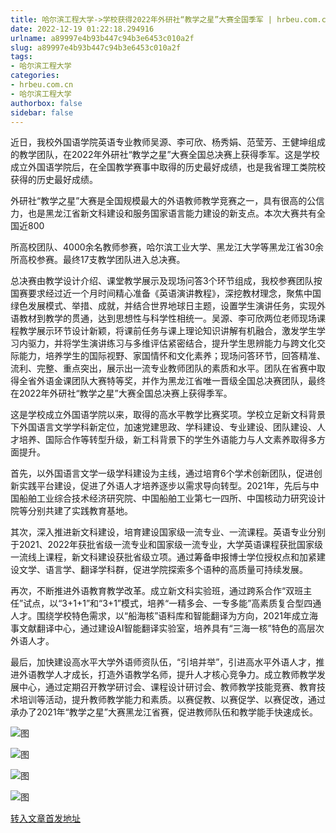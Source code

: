 ```yaml
---
title: 哈尔滨工程大学->学校获得2022年外研社“教学之星”大赛全国季军 | hrbeu.com.cn
date: 2022-12-19 01:22:18.294916
urlname: a89997e4b93b447c94b3e6453c010a2f
slug: a89997e4b93b447c94b3e6453c010a2f
tags: 
- 哈尔滨工程大学
categories:
- hrbeu.com.cn
- 哈尔滨工程大学
authorbox: false
sidebar: false
---
```

近日，我校外国语学院英语专业教师吴源、李可欣、杨秀娟、范莹芳、王健坤组成的教学团队，在2022年外研社“教学之星”大赛全国总决赛上获得季军。这是学校成立外国语学院后，在全国教学赛事中取得的历史最好成绩，也是我省理工类院校获得的历史最好成绩。

外研社“教学之星”大赛是全国规模最大的外语教师教学竞赛之一，具有很高的公信力，也是黑龙江省新文科建设和服务国家语言能力建设的新支点。本次大赛共有全国近800
<!--more-->
所高校团队、4000余名教师参赛，哈尔滨工业大学、黑龙江大学等黑龙江省30余所高校参赛。最终17支教学团队进入总决赛。

总决赛由教学设计介绍、课堂教学展示及现场问答3个环节组成，我校参赛团队按国赛要求经过近一个月时间精心准备《英语演讲教程》，深挖教材理念，聚焦中国绿色发展模式、举措、成就，并结合世界地球日主题，设置学生演讲任务，实现外语教材到教学的贯通，达到思想性与科学性相统一。吴源、李可欣两位老师现场课程教学展示环节设计新颖，将课前任务与课上理论知识讲解有机融合，激发学生学习内驱力，并将学生演讲练习与多维评估紧密结合，提升学生思辨能力与跨文化交际能力，培养学生的国际视野、家国情怀和文化素养；现场问答环节，回答精准、流利、完整、重点突出，展示出一流专业教师团队的素质和水平。团队在省赛中取得全省外语金课团队大赛特等奖，并作为黑龙江省唯一晋级全国总决赛团队，最终在2022年外研社“教学之星”大赛全国总决赛上获得季军。

这是学校成立外国语学院以来，取得的高水平教学比赛奖项。学校立足新文科背景下外国语言文学学科新定位，加速党建思政、学科建设、专业建设、团队建设、人才培养、国际合作等转型升级，新工科背景下的学生外语能力与人文素养取得多方面提升。

首先，以外国语言文学一级学科建设为主线，通过培育6个学术创新团队，促进创新实践平台建设，促进了外语人才培养逐步以需求导向转型。2021年，先后与中国船舶工业综合技术经济研究院、中国船舶工业第七一四所、中国核动力研究设计院等分别共建了实践教育基地。

其次，深入推进新文科建设，培育建设国家级一流专业、一流课程。英语专业分别于2021、2022年获批省级一流专业和国家级一流专业，大学英语课程获批国家级一流线上课程，新文科建设获批省级立项。通过筹备申报博士学位授权点和加紧建设文学、语言学、翻译学科群，促进学院探索多个语种的高质量可持续发展。

再次，不断推进外语教育教学改革。成立新文科实验班，通过跨系合作“双班主任”试点，以“3+1+1”和“3+1”模式，培养“一精多会、一专多能”高素质复合型四通人才。围绕学校特色需求，以“船海核”语料库和智能翻译为方向，2021年成立海事文献翻译中心，通过建设AI智能翻译实验室，培养具有“三海一核”特色的高层次外语人才。

最后，加快建设高水平大学外语师资队伍，“引培并举”，引进高水平外语人才，推进外语教学人才成长，打造外语教学名师，提升人才核心竞争力。成立教师教学发展中心，通过定期召开教学研讨会、课程设计研讨会、教师教学技能竞赛、教育技术培训等活动，提升教师教学能力和素质。以赛促教、以赛促学、以赛促改，通过承办了2021年“教学之星”大赛黑龙江省赛，促进教师队伍和教学能手快速成长。

![图](http://gongxue.cn/__local/F/63/1F/25FEE3B0939A78F4BEC8F108360_F90AB182_1B33B.jpg)

![图](http://gongxue.cn/__local/2/1F/3E/AB47EE3CF4161B84886AD630CAF_925C3FC5_15742.jpg)

![图](http://gongxue.cn/__local/C/44/BB/103C53CD6EF61A6562D8EE7C404_2D125A2F_16B34.jpg)

![图](http://gongxue.cn/__local/5/88/A6/BB6347BDC60217321FB52645950_A9D748CF_16AC9.jpg)

[转入文章首发地址](http://gongxue.cn/info/1141/73794.htm)